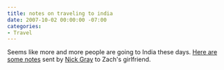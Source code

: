 ```yaml
---
title: notes on traveling to india
date: 2007-10-02 00:00:00 -07:00
categories:
- Travel
---
```


<p>Seems like more and more people are going to India these days. <a href="http://www.zachklein.com/2007/10/notes-on-traveling-to-india.html">Here are some notes</a> sent by <a href="http://www.nickgray.net/blog.html">Nick Gray</a> to Zach's girlfriend.</p>
